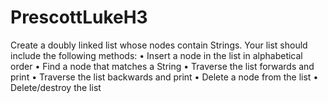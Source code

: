 # PrescottLukeH3
Create a doubly linked list whose nodes contain Strings. Your list should include the following methods: • Insert a node in the list in alphabetical order • Find a node that matches a String • Traverse the list forwards and print • Traverse the list backwards and print • Delete a node from the list • Delete/destroy the list
